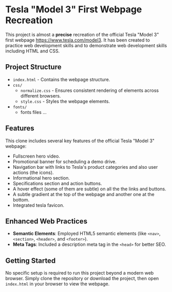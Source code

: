 # Tesla "Model 3" First Webpage Recreation

This project is almost a **precise** recreation of the official Tesla "Model 3" first webpage https://www.tesla.com/model3. It has been created to practice web development skills and to demonstrate web development skills including HTML and CSS.

## Project Structure

- `index.html` - Contains the webpage structure.
- `css/`
  - `normalize.css` - Ensures consistent rendering of elements across different browsers.
  - `style.css` - Styles the webpage elements.
- `fonts/`
  - fonts files ...

## Features

This clone includes several key features of the official Tesla "Model 3" webpage:

- Fullscreen hero video.
- Promotional banner for scheduling a demo drive.
- Navigation bar with links to Tesla's product categories and also user actions (the icons).
- Informational hero section.
- Specifications section and action buttons.
- A hover effect (some of them are subtle) on all the the links and buttons.
- A subtle gradient at the top of the webpage and another one at the bottom.
- Integrated tesla favicon.

## Enhanced Web Practices

- **Semantic Elements**: Employed HTML5 semantic elements (like `<nav>`, `<section>`, `<header>`, and `<footer>`).
- **Meta Tags**: Included a description meta tag in the `<head>` for better SEO.

## Getting Started

No specific setup is required to run this project beyond a modern web browser. Simply clone the repository or download the project, then open `index.html` in your browser to view the webpage.
